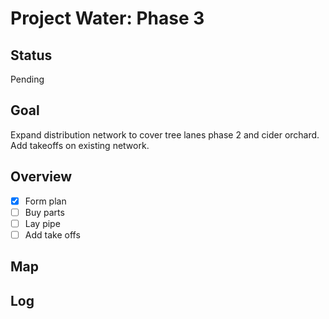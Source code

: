 # Project Water: Phase 3

## Status

Pending

## Goal

Expand distribution network to cover tree lanes phase 2 and cider orchard. Add takeoffs on existing network.

## Overview

- [x] Form plan
- [ ] Buy parts
- [ ] Lay pipe
- [ ] Add take offs

## Map

## Log